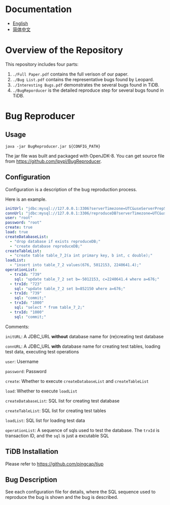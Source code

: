 # Documentation

- [English](/README.md)  
- [简体中文](/README_CN.md)  

# Overview of the Repository

This repository includes four parts: 

1. `./Full Paper.pdf` contains the full verison of our paper.
2. `./Bug List.pdf` contains the representative bugs found by Leopard.
3. `./Interesting Bugs.pdf` demonstrates the several bugs found in TiDB.
4. `./BugReporducer` is the detailed reproduce step for several bugs found in TiDB.

# Bug Reproducer

## Usage
```
java -jar BugReproducer.jar ${CONFIG_PATH}
```

The jar file was built and packaged with OpenJDK-8.
You can get source file from <https://github.com/lpypl/BugReproducer>.


## Configuration
Configuration is a description of the bug reproduction process.  

Here is an example.

```yml
initUrl: "jdbc:mysql://127.0.0.1:3306?serverTimezone=UTC&useServerPrepStmts=true&cachePrepStmts=true"
connUrl: "jdbc:mysql://127.0.0.1:3306/reproduceDB?serverTimezone=UTC&useServerPrepStmts=true&cachePrepStmts=true"
user: "root"
password: "root"
create: true
load: true
createDatabaseList:
  - "drop database if exists reproduceDB;"
  - "create database reproduceDB;"
createTableList:
  - "create table table_7_2(a int primary key, b int, c double);"
loadList:
  - "insert into table_7_2 values(676, 5012153, 2240641.4);"
operationList:
  - trxId: "739"
    sql: "update table_7_2 set b=-5012153, c=2240641.4 where a=676;"
  - trxId: "723"
    sql: "update table_7_2 set b=852150 where a=676;"
  - trxId: "739"
    sql: "commit;"
  - trxId: "1000"
    sql: "select * from table_7_2;"
  - trxId: "1000"
    sql: "commit;"
```

Comments:  

`initURL`: A JDBC_URL **without** database name for (re)creating test database  

`connURL`: A JDBC_URL **with** database name for creating test tables, loading test data, executing test operations  

`user`: Username  

`password`: Password  

`create`: Whether to execute `createDatabaseList` and `createTableList`  

`load`: Whether to execute `loadList`  

`createDatabaseList`: SQL list for creating test database  

`createTableList`: SQL list for creating test tables

`loadList`: SQL list for loading test data  

`operationList`: A sequence of sqls used to test the database. The `trxId` is transaction ID, and the `sql` is just a excutable SQL  


## TiDB Installation

Please refer to <https://github.com/pingcap/tiup>


## Bug Description  

See each configuration file for details, where the SQL sequence used to reproduce the bug is shown and the bug is described.  